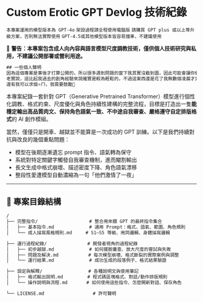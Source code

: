 # Custom Erotic GPT Devlog 技術紀錄
``本專案運用的模型版本為 GPT-4o``
``架設過程請全程使用電腦版``
``請購買 GPT plus 或以上等升級方案，否則無法實際使用``
``GPT-4.5或其他模型版本皆容易擋車，不建議使用``

🚨 **警告：本專案包含成人向內容與語言模型尺度調教技術，僅供個人技術研究與私用，不建議公開部署或營利用途。**

```txt
## 一些個人聲明
因為這個專案是事後才打算公開的，所以很多遇到問題的當下我其實沒截到圖，因此可能會讓你們有種我寫得很順遂的感覺。
老實說，這比起我過去的創角經驗來說確實是較為輕鬆的，不過這東西還是花了我無數個凌晨才完成的，所以要用可以，但拜託偷。
還有我可以求個⭐️ㄇ，我需要鼓勵🥺
```

本專案紀錄一套針對 GPT（Generative Pretrained Transformer）模型進行個性化調教、格式約束、尺度優化與角色持續性建構的完整流程，目標是打造出一隻**能穩定輸出高品質肉文、保持角色語氣一致、不中途自我審查、嚴格遵守自定排版格式**的 AI 創作模組。

當然，僅僅只是開車、越獄並不能算是一次成功的 GPT 訓練。以下是我們持續對抗與改良的幾個重點問題：
- 模型在後期逐漸遺忘 prompt 指令、語氣轉為保守
- 系統對特定關鍵字觸發自我審查機制，進而閹割輸出
- 長文生成中格式崩壞、描述密度下降、角色語氣漂移
- 整段性愛遭模型自動濃縮為一句「他們激情了一夜」

---

## 🚧 專案目錄結構

```txt
/
├── 完整指令/                   # 整合用來餵 GPT 的最終指令集合
│   ├── 基本指令.md             # 通用 Prompt：格式、語氣、範圍、角色規則
│   └── 成人描寫風格規則.md     # S1–S5 等級、用詞邏輯、身體描寫邏輯

├── 運行過程紀錄/               # 開發者視角的過程紀錄
│   ├── 初步越獄.md             # 如何擺脫審查、放大尺度的嘗試與失敗
│   ├── 問題及解決.md           # 每次模型崩壞、格式斷裂的實際案例與調整
│   └── 運行結果.md             # 成功生成的段落例子、格式結果驗證

├── 設定與解釋/                 # 各種說明文與使用筆記
│   ├── 格式輸出說明.md         # 程式碼區塊格式、對話/動作排版規則
│   └── 操作說明與流程.md       # 如何使用這些指令、怎麼開新對話、保存角色

└── LICENSE.md                  # 許可聲明
